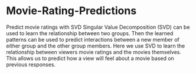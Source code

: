 # Movie-Rating-Predictions
Predict movie ratings with SVD
Singular Value Decomposition (SVD) can be used to learn the relationship between two groups. 
Then the learned patterns can be used to predict interactions between a new member of either 
group and the other group members. Here we use SVD to learn the relationship between viewers 
movie ratings and the movies themselves. This allows us to predict how a view will feel about
a movie based on previous responses.
